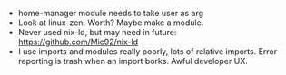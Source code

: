 * home-manager module needs to take user as arg
* Look at linux-zen. Worth? Maybe make a module.
* Never used nix-ld, but may need in future: https://github.com/Mic92/nix-ld
* I use imports and modules really poorly, lots of relative imports. Error
  reporting is trash when an import borks. Awful developer UX.
